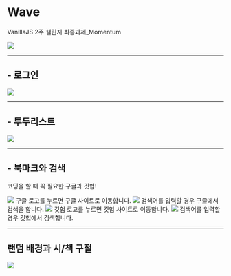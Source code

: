 # Wave
VanillaJS 2주 챌린지 최종과제_Momentum

<img src="https://user-images.githubusercontent.com/49427080/174494540-ff46789b-eae9-4adf-a707-1530232e8da8.png">

---
## - 로그인

<img src="https://user-images.githubusercontent.com/49427080/174494723-5cd48b04-2672-48ca-b0d6-cdb78dcad6e4.gif">

---
## - 투두리스트

<img src="https://user-images.githubusercontent.com/49427080/174495297-a682e9e7-8072-4f16-a09f-f338ae073d1b.gif">

---
## - 북마크와 검색
코딩을 할 때 꼭 필요한 구글과 깃헙!

<img src="https://user-images.githubusercontent.com/49427080/174495352-3f994a2e-3f7f-4383-a612-676049db3cb9.gif">
구글 로고를 누르면 구글 사이트로 이동합니다.

<img src="https://user-images.githubusercontent.com/49427080/174495540-df7f387c-cf9f-4ff7-9e71-cd36f5a585f6.gif">
검색어를 입력할 경우 구글에서 검색을 합니다.

<img src="https://user-images.githubusercontent.com/49427080/174495493-d04b91b6-4c2b-4ec5-ae8e-adea412bface.gif">
깃헙 로고를 누르면 깃헙 사이트로 이동합니다.

<img src="https://user-images.githubusercontent.com/49427080/174495584-743ce2b8-3220-4249-a466-fecee7075831.gif">
검색어를 입력할 경우 깃헙에서 검색합니다. 

---
## 랜덤 배경과 시/책 구절

<img src="https://user-images.githubusercontent.com/49427080/174495766-7cac3248-2a61-49a1-b140-d2dc8781f639.gif">
